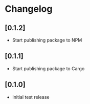 # Changelog

## [0.1.2]

- Start publishing package to NPM

## [0.1.1]

- Start publishing package to Cargo

## [0.1.0]

- Initial test release
